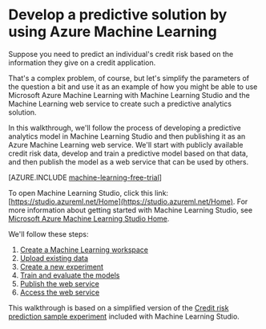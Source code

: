 <properties 
	pageTitle="Develop a predictive solution with Machine Learning | Azure" 
	description="Walkthrough of how to create a predictive analytics experiment in Azure Machine Learning Studio" 
	services="machine-learning" 
	documentationCenter="" 
	authors="garyericson" 
	manager="paulettm" 
	editor="cgronlun"/>

<tags 
	ms.service="machine-learning" 
	ms.workload="data-services" 
	ms.tgt_pltfrm="na" 
	ms.devlang="na" 
	ms.topic="article" 
	ms.date="04/22/2015" 
	ms.author="garye"/>


# Develop a predictive solution by using Azure Machine Learning
 
Suppose you need to predict an individual's credit risk based on the information they give on a credit application.  

That's a complex problem, of course, but let's simplify the parameters of the question a bit and use it as an example of how you might be able to use Microsoft Azure Machine Learning with Machine Learning Studio and the Machine Learning web service to create such a predictive analytics solution.  

In this walkthrough, we'll follow the process of developing a predictive analytics model in Machine Learning Studio and then publishing it as an Azure Machine Learning web service. We'll start with publicly available credit risk data, develop and train a predictive model based on that data, and then publish the model as a web service that can be used by others. 

[AZURE.INCLUDE [machine-learning-free-trial](../includes/machine-learning-free-trial.md)] 

To open Machine Learning Studio, click this link: [https://studio.azureml.net/Home](https://studio.azureml.net/Home). For more information about getting started with Machine Learning Studio, see [Microsoft Azure Machine Learning Studio Home](https://studio.azureml.net/).

We'll follow these steps:  

1.	[Create a Machine Learning workspace](machine-learning-walkthrough-1-create-ml-workspace.md)
2.	[Upload existing data](machine-learning-walkthrough-2-upload-data.md)
3.	[Create a new experiment](machine-learning-walkthrough-3-create-new-experiment.md)
4.	[Train and evaluate the models](machine-learning-walkthrough-4-train-and-evaluate-models.md)
5.	[Publish the web service](machine-learning-walkthrough-5-publish-web-service.md)
6.	[Access the web service](machine-learning-walkthrough-6-access-web-service.md)

This walkthrough is based on a simplified version of the 
[Credit risk prediction sample experiment](machine-learning-sample-credit-risk-prediction.md) included with Machine Learning Studio.
